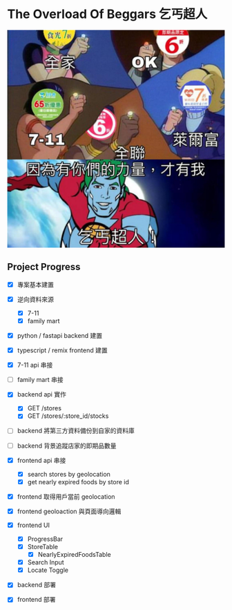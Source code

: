 # The Overload Of Beggars 乞丐超人

![The Overload Of Beggars](./docs/hero.jpg)

## Project Progress

- [x] 專案基本建置
- [x] 逆向資料來源
    - [x] 7-11
    - [x] family mart

- [x] python / fastapi backend 建置
- [x] typescript / remix frontend 建置

- [x] 7-11 api 串接
- [ ] family mart 串接

- [x] backend api 實作
    - [x] GET /stores
    - [x] GET /stores/:store_id/stocks

- [ ] backend 將第三方資料備份到自家的資料庫
- [ ] backend 背景追蹤店家的即期品數量

- [x] frontend api 串接
    - [x] search stores by geolocation
    - [x] get nearly expired foods by store id
- [x] frontend 取得用戶當前 geolocation
- [x] frontend geoloaction 與頁面導向邏輯
- [x] frontend UI
    - [x] ProgressBar
    - [x] StoreTable
        - [x] NearlyExpiredFoodsTable
    - [x] Search Input
    - [x] Locate Toggle

- [x] backend 部署
- [x] frontend 部署
